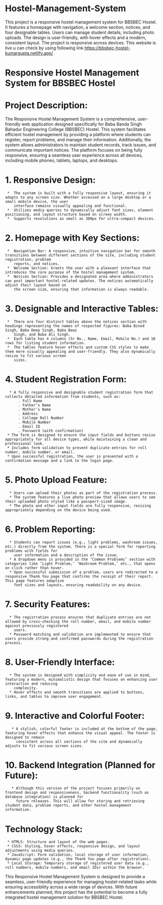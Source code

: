 # Hostel-Management-System
This project is a responsive hostel management system for BBSBEC Hostel. It features a homepage with navigation, a welcome section, notices, and four designable tables. Users can manage student details, including photo uploads. The design is user-friendly, with hover effects and a modern, consistent layout. The project is responsive across devices.
This website is live u can check by using following link
https://bbsbec-hostel-kumargupta.netlify.app/


# Responsive Hostel Management System for BBSBEC Hostel  

# Project Description:
The Responsive Hostel Management System is a comprehensive, user-friendly web application designed specifically for Baba Banda Singh Bahadur Engineering College (BBSBEC) Hostel. This system facilitates efficient hostel management by providing a platform where students can register, report problems, and manage their information. Additionally, the system allows administrators to maintain student records, track issues, and communicate important notices. The platform focuses on being fully responsive, ensuring a seamless user experience across all devices, including mobile phones, tablets, laptops, and desktops.


# 1. Responsive Design:
     *  The system is built with a fully responsive layout, ensuring it adapts to any screen size. Whether accessed on a large desktop or a small mobile device, the user 
        interface remains visually appealing and functional.
     *  Utilizes media queries to dynamically adjust font sizes, element positioning, and layout structure based on screen width.
     *  Supports resolutions as small as 300px for ultra-compact devices.


# 2. Homepage with Key Sections:
     *  Navigation Bar: A responsive, intuitive navigation bar for smooth transitions between different sections of the site, including student registration, problem 
        reports, and notices.
     *  Welcome Section: Greets the user with a pleasant interface that introduces the core purpose of the hostel management system.
     *  Notices Section: Provides a designated area where administrators can post important hostel-related updates. The notices automatically adjust their layout based on 
        the screen size, ensuring that information is always readable.


# 3. Designable and Interactive Tables:
     *  There are four distinct tables above the notices section with headings representing the names of respected figures: Baba Binod Singh, Baba Deep Singh, Baba Baaz 
        Singh, and Baba Ali Singh.
     *  Each table has 4 columns (Sr No., Name, Email, Mobile No.) and 10 rows for listing student information.
     *  The tables feature hover effects and custom CSS styles to make them more visually appealing and user-friendly. They also dynamically resize to fit various screen 
        sizes.


# 4. Student Registration Form:
      * A fully responsive and designable student registration form that collects detailed information from students, such as:
          . Full Name
          . Father’s Name
          . Mother’s Name
          . Address
          . College Roll Number
          . Mobile Number
          . Email ID
          . Password (with confirmation)
     * The form is designed to ensure the input fields and buttons resize appropriately for all device types, while maintaining a clean and professional look.
     * Includes form validation to prevent duplicate entries for roll number, mobile number, or email.
     * Upon successful registration, the user is presented with a confirmation message and a link to the login page.


# 5. Photo Upload Feature:
      * Users can upload their photos as part of the registration process.
      * The system features a live photo preview that allows users to see their uploaded photo styled like a passport-sized image.
      * The photo and other input fields are fully responsive, resizing appropriately depending on the device being used.


# 6. Problem Reporting:
      * Students can report issues (e.g., light problems, washroom issues, etc.) directly from the system. There is a special form for reporting problems with fields for 
        user information and a description of the issue.
      * A dropdown menu is provided in the ‘Common Problems’ section with categories like ‘Light Problem,’ ‘Washroom Problem,’ etc., that opens on click rather than hover.
      * Upon successful submission of a problem, users are redirected to a responsive Thank You page that confirms the receipt of their report. This page features adaptive 
        font sizes and layouts, ensuring readability on any device.


# 7. Security Features:
      * The registration process ensures that duplicate entries are not allowed by cross-checking the roll number, email, and mobile number against previously registered 
        users.
      * Password matching and validation are implemented to ensure that users provide strong and confirmed passwords during the registration process.


# 8. User-Friendly Interface:
      * The system is designed with simplicity and ease of use in mind, featuring a modern, minimalistic design that focuses on enhancing user interaction and reducing 
        complexity.
      * Hover effects and smooth transitions are applied to buttons, links, and tables to improve user engagement.


# 9. Interactive and Colorful Footer:
       * A stylish, colorful footer is included at the bottom of the page, featuring hover effects that enhance the visual appeal. The footer is designed to remain 
         consistent across all sections of the site and dynamically adjusts to fit various screen sizes.


# 10. Backend Integration (Planned for Future):
       * Although this version of the project focuses primarily on frontend design and responsiveness, backend functionality (such as database integration) is planned for 
         future releases. This will allow for storing and retrieving student data, problem reports, and other hostel management information.



#  Technology Stack:
     * HTML5: Structure and layout of the web pages.
     * CSS3: Styling, hover effects, responsive design, and layout adjustments using media queries.
     * JavaScript: Form validation, local storage of user information, dynamic page updates (e.g., the Thank You page after registration).
     * Local Storage: Temporary storage of registered user data (e.g., roll numbers, mobile numbers, and email IDs) within the browser.



This Responsive Hostel Management System is designed to provide a seamless, user-friendly experience for managing hostel-related tasks while ensuring accessibility across a wide range of devices. With future enhancements planned, this project has the potential to become a fully integrated hostel management solution for BBSBEC Hostel.
